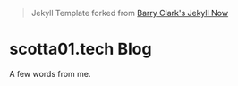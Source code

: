 > Jekyll Template forked from [Barry Clark's Jekyll Now](https://github.com/barryclark/jekyll-now) 

# scotta01.tech Blog
A few words from me.